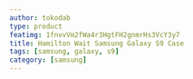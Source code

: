 ```yaml
---
author: tokodab
type: product
featimg: 1fnvvVm2fWa4r3HgtFH2gnmrHs3VcY3y7
title: Hamilton Wait Samsung Galaxy S9 Case
tags: [samsung, galaxy, s9]
category: [samsung]
---
```

